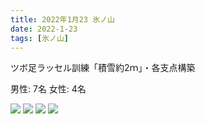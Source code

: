 ```yaml
---
title: 2022年1月23 氷ノ山
date: 2022-1-23
tags: [氷ノ山]
---
```


ツボ足ラッセル訓練「積雪約2ｍ」・各支点構築

男性: 7名
女性: 4名

![](/2022/01/23/20220123/1.jpg)
![](/2022/01/23/20220123/2.jpg)
![](/2022/01/23/20220123/3.jpg)
![](/2022/01/23/20220123/4.jpg)
